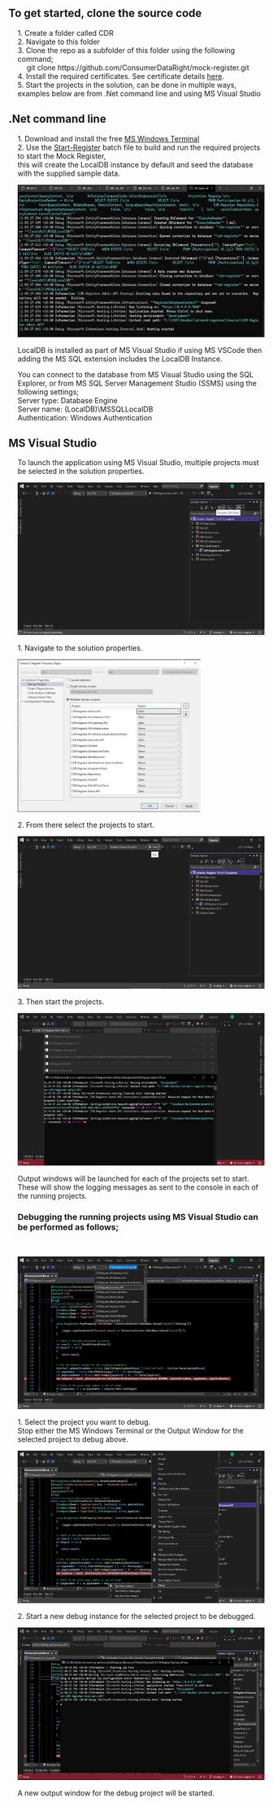 <h2>To get started, clone the source code</h2>
<div style="margin-left:18px;">
1. Create a folder called CDR<br />
2. Navigate to this folder<br />
3. Clone the repo as a subfolder of this folder using the following command;<br />
<div style="margin-left:18px;">
git clone https://github.com/ConsumerDataRight/mock-register.git<br />
</div>
4. Install the required certificates. See certificate details <a href="../../CertificateManagement/README.md" title="Certificate Management" alt="Certificate Management - CertificateManagement/README.md"> here</a>.<br />
5. Start the projects in the solution, can be done in multiple ways, examples below are from .Net command line and using MS Visual Studio<br />
</div>

<h2>.Net command line</h2>
<div style="margin-left:18px;">
<p>1. Download and install the free <a href="https://docs.microsoft.com/en-us/windows/terminal/get-started" title="Download the free Windows Terminal here" alt="Download the free MS Windows Terminal here">MS Windows Terminal</a>
<br />
2. Use the <a href="../../Source/Start-Register.bat" title="Use the Start-Register .Net CLI batch file here" alt="Use the Start-Register .Net CLI batch file here">Start-Register</a> batch file to build and run the required projects to start the Mock Register,
<br />
this will create the LocalDB instance by default and seed the database with the supplied sample data.
</p>

[<img src="./images/DotNet-CLI-Running.png" height='300' width='600' alt="Start projects from .Net CLI"/>](./images/DotNet-CLI-Running.png)

<p>LocalDB is installed as part of MS Visual Studio if using MS VSCode then adding the MS SQL extension includes the LocalDB Instance.</p>
<p>You can connect to the database from MS Visual Studio using the SQL Explorer, or from MS SQL Server Management Studio (SSMS) using
	the following settings; <br />
	Server type: Database Engine <br />
	Server name: (LocalDB)\MSSQLLocalDB <br />
	Authentication: Windows Authentication<br />
</p>
</div>

<h2>MS Visual Studio</h2>
<div style="margin-left:18px;">
<p>To launch the application using MS Visual Studio, multiple projects must be selected in the solution properties.</p>

[<img src="./images/MS-Visual-Studio-Solution-properties.png" height='300' width='600' alt="Solution properties"/>](./images/MS-Visual-Studio-Solution-properties.png)

<p>1. Navigate to the solution properties.</p>

[<img src="./images/MS-Visual-Studio-Select-multiple-projects.png" height='300' width='360' alt="Projects selected to be started"/>](./images/MS-Visual-Studio-Select-multiple-projects.png)

<p>2. From there select the projects to start.</p>

[<img src="./images/MS-Visual-Studio-Start.png" height='300' width='600' alt="Start the projects"/>](./images/MS-Visual-Studio-Start.png)

<p>3. Then start the projects.</p>

[<img src="./images/MS-Visual-Studio-Running.png" height='300' width='600' alt="Projects running"/>](./images/MS-Visual-Studio-Running.png)

Output windows will be launched for each of the projects set to start.  
These will show the logging messages as sent to the console in each of the running projects.
<br />

<p><h3>Debugging the running projects using MS Visual Studio can be performed as follows;</h3>
<br />

[<img src="./images/Debug-using-MS-Visual-Studio-pt1.png" height='300' width='600' alt="Place breakpoint(s) in the projects"/>](./images/Debug-using-MS-Visual-Studio-pt1.png)

<p>1. Select the project you want to debug.
	<br />
	Stop either the MS Windows Terminal or the Output Window for the selected project to debug above.
</p>

[<img src="./images/Debug-using-MS-Visual-Studio-pt2.png" height='300' width='600' alt="Start a new debug instance"/>](./images/Debug-using-MS-Visual-Studio-pt2.png)

<p>2. Start a new debug instance for the selected project to be debugged.</p>

[<img src="./images/Debug-using-MS-Visual-Studio-pt3.png" height='300' width='600' alt="Newly started output window"/>](./images/Debug-using-MS-Visual-Studio-pt3.png)

<p>A new output window for the debug project will be started.</p>
</p>
</div>